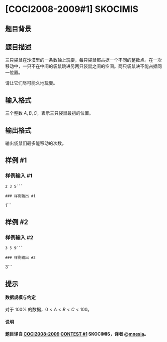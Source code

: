 # [COCI2008-2009#1] SKOCIMIS

## 题目背景



## 题目描述

三只袋鼠在沙漠里的一条数轴上玩耍，每只袋鼠都占据一个不同的整数点。在一次移动中，一只不在中间的袋鼠跳进另两只袋鼠之间的空间。两只袋鼠决不能占据同一位置。

请让它们尽可能久地玩耍。

## 输入格式

三个整数 $A,B,C$，表示三只袋鼠最初的位置。

## 输出格式

输出袋鼠们最多能移动的次数。

## 样例 #1

### 样例输入 #1
```
2 3 5```

### 样例输出 #1

```
1```

## 样例 #2

### 样例输入 #2
```
3 5 9```

### 样例输出 #2

```
3```

## 提示

#### 数据规模与约定
对于 $100\%$ 的数据，$0 < A < B < C < 100$。
#### 说明
#### 题目译自 [COCI2008-2009](https://hsin.hr/coci/archive/2008_2009/) [CONTEST #1](https://hsin.hr/coci/archive/2008_2009/contest1_tasks.pdf) SKOCIMIS，译者 @[mnesia](https://www.luogu.com.cn/user/115711)。
